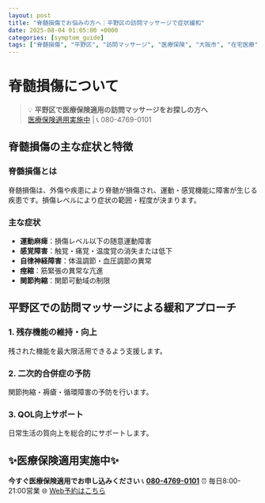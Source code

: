 ```yaml
---
layout: post
title: "脊髄損傷でお悩みの方へ｜平野区の訪問マッサージで症状緩和"
date: 2025-08-04 01:05:00 +0000
categories: [symptom_guide]
tags: ["脊髄損傷", "平野区", "訪問マッサージ", "医療保険", "大阪市", "在宅医療"]
---
```



# 脊髄損傷について

> 💡 **平野区で医療保険適用の訪問マッサージをお探しの方へ**  
> [医療保険適用実施中](https://peraichi.com/landing_pages/view/himawari-massage/) | 📞 080-4769-0101

## 脊髄損傷の主な症状と特徴

### 脊髄損傷とは
脊髄損傷は、外傷や疾患により脊髄が損傷され、運動・感覚機能に障害が生じる疾患です。損傷レベルにより症状の範囲・程度が決まります。

### 主な症状
- **運動麻痺**：損傷レベル以下の随意運動障害
- **感覚障害**：触覚・痛覚・温度覚の消失または低下
- **自律神経障害**：体温調節・血圧調節の異常
- **痙縮**：筋緊張の異常な亢進
- **関節拘縮**：関節可動域の制限

## 平野区での訪問マッサージによる緩和アプローチ

### 1. 残存機能の維持・向上
残された機能を最大限活用できるよう支援します。

### 2. 二次的合併症の予防
関節拘縮・褥瘡・循環障害の予防を行います。

### 3. QOL向上サポート
日常生活の質向上を総合的にサポートします。

## ✨医療保険適用実施中✨

**今すぐ医療保険適用でお申し込みください**
📞 **[080-4769-0101](tel:080-4769-0101)**
⏰ 毎日8:00-21:00営業
🌐 [Web予約はこちら](https://peraichi.com/landing_pages/view/himawari-massage/)
